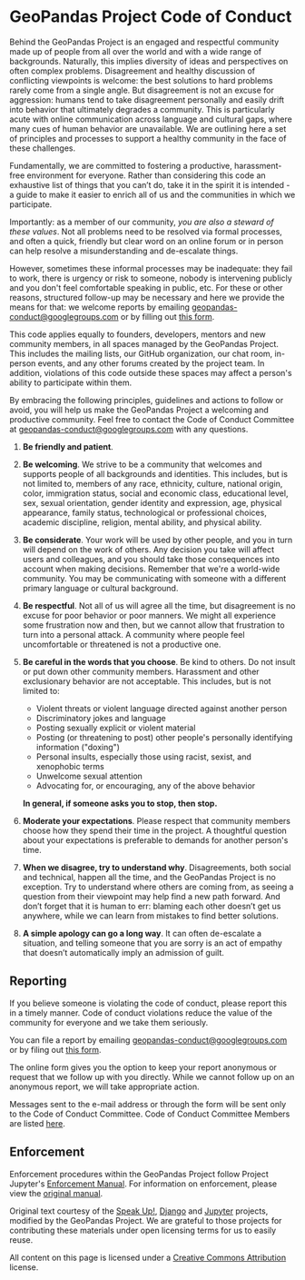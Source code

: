 # GeoPandas Project Code of Conduct

Behind the GeoPandas Project is an engaged and respectful community made up of
people from all over the world and with a wide range of backgrounds. Naturally,
this implies diversity of ideas and perspectives on often complex problems.
Disagreement and healthy discussion of conflicting viewpoints is welcome: the
best solutions to hard problems rarely come from a single angle. But
disagreement is not an excuse for aggression: humans tend to take disagreement
personally and easily drift into behavior that ultimately degrades a community.
This is particularly acute with online communication across language and
cultural gaps, where many cues of human behavior are unavailable. We are
outlining here a set of principles and processes to support a healthy community
in the face of these challenges.

Fundamentally, we are committed to fostering a productive, harassment-free
environment for everyone. Rather than considering this code an exhaustive list
of things that you can’t do, take it in the spirit it is intended - a guide to
make it easier to enrich all of us and the communities in which we participate.

Importantly: as a member of our community, _you are also a steward of these
values_. Not all problems need to be resolved via formal processes, and often a
quick, friendly but clear word on an online forum or in person can help resolve
a misunderstanding and de-escalate things.

However, sometimes these informal processes may be inadequate: they fail to
work, there is urgency or risk to someone, nobody is intervening publicly and
you don't feel comfortable speaking in public, etc. For these or other reasons,
structured follow-up may be necessary and here we provide the means for that: we
welcome reports by emailing
[geopandas-conduct@googlegroups.com](mailto:geopandas-conduct@googlegroups.com)
or by filling out
[this form](https://docs.google.com/forms/d/e/1FAIpQLSd8Tbi2zNl1i2N9COX0yavHEqTGFIPQ1_cLcy1A3JgVc1OrAQ/viewform).

This code applies equally to founders, developers, mentors and new community
members, in all spaces managed by the GeoPandas Project. This includes the
mailing lists, our GitHub organization, our chat room, in-person events, and any
other forums created by the project team. In addition, violations of this code
outside these spaces may affect a person's ability to participate within them.

By embracing the following principles, guidelines and actions to follow or
avoid, you will help us make the GeoPandas Project a welcoming and productive
community. Feel free to contact the Code of Conduct Committee at
[geopandas-conduct@googlegroups.com](mailto:geopandas-conduct@googlegroups.com)
with any questions.

1. **Be friendly and patient**.

2. **Be welcoming**. We strive to be a community that welcomes and supports
   people of all backgrounds and identities. This includes, but is not limited
   to, members of any race, ethnicity, culture, national origin, color,
   immigration status, social and economic class, educational level, sex, sexual
   orientation, gender identity and expression, age, physical appearance, family
   status, technological or professional choices, academic
   discipline, religion, mental ability, and physical ability.

3. **Be considerate**. Your work will be used by other people, and you in turn
   will depend on the work of others. Any decision you take will affect users
   and colleagues, and you should take those consequences into account when
   making decisions. Remember that we're a world-wide community. You may be
   communicating with someone with a different primary language or cultural
   background.

4. **Be respectful**. Not all of us will agree all the time, but disagreement is
   no excuse for poor behavior or poor manners. We might all experience some
   frustration now and then, but we cannot allow that frustration to turn into a
   personal attack. A community where people feel uncomfortable or threatened is
   not a productive one.

5. **Be careful in the words that you choose**. Be kind to others. Do not insult
   or put down other community members. Harassment and other exclusionary
   behavior are not acceptable. This includes, but is not limited to:

    - Violent threats or violent language directed against another person
    - Discriminatory jokes and language
    - Posting sexually explicit or violent material
    - Posting (or threatening to post) other people's personally identifying
      information ("doxing")
    - Personal insults, especially those using racist, sexist, and xenophobic terms
    - Unwelcome sexual attention
    - Advocating for, or encouraging, any of the above behavior

    **In general, if someone asks you to stop, then stop.**

6. **Moderate your expectations**. Please respect that community members choose
   how they spend their time in the project. A thoughtful question about your
   expectations is preferable to demands for another person's time.

7. **When we disagree, try to understand why**. Disagreements, both social and
   technical, happen all the time, and the GeoPandas Project is no exception. Try to
   understand where others are coming from, as seeing a question from their
   viewpoint may help find a new path forward. And don’t forget that it is
   human to err: blaming each other doesn’t get us anywhere, while we can learn
   from mistakes to find better solutions.

8. **A simple apology can go a long way**. It can often de-escalate a situation,
   and telling someone that you are sorry is an act of empathy that doesn’t
   automatically imply an admission of guilt.

## Reporting

If you believe someone is violating the code of conduct, please report this in
a timely manner. Code of conduct violations reduce the value of the community
for everyone and we take them seriously.

You can file a report by emailing
[geopandas-conduct@googlegroups.com](mailto:geopandas-conduct@googlegroups.com)
or by filing out
[this form](https://docs.google.com/forms/d/e/1FAIpQLSd8Tbi2zNl1i2N9COX0yavHEqTGFIPQ1_cLcy1A3JgVc1OrAQ/viewform).

The online form gives you the option to keep your report anonymous or request
that we follow up with you directly. While we cannot follow up on an anonymous
report, we will take appropriate action.

Messages sent to the e-mail address or through the form will be sent only to the
Code of Conduct Committee. Code of Conduct Committee Members are listed
[here](./membership/CodeOfConductSubcommittee.md).

## Enforcement

Enforcement procedures within the GeoPandas Project follow Project Jupyter's
[Enforcement Manual](https://github.com/jupyter/governance/blob/master/conduct/enforcement.md).
For information on enforcement, please view the
[original manual](https://github.com/jupyter/governance/blob/master/conduct/enforcement.md).

Original text courtesy of the
[Speak Up!](http://web.archive.org/web/20141109123859/http://speakup.io/coc.html),
[Django](https://www.djangoproject.com/conduct) and
[Jupyter](https://github.com/jupyter/governance/blob/master/conduct/code_of_conduct.md)
projects, modified by the GeoPandas Project. We are grateful to those projects
for contributing these materials under open licensing terms for us to easily
reuse.

All content on this page is licensed under a [Creative Commons Attribution](http://creativecommons.org/licenses/by/3.0/) license.
